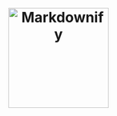 <h1 align="center">
  <br>
  <a href="https://1src.tech"><img src="https://github.com/janhaa/one/blob/main/2_Logo%20Design%20Handout.png?raw=true" alt="Markdownify" width="200"></a>
</h1>
